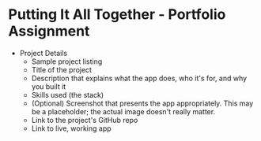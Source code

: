 # Putting It All Together - Portfolio Assignment

* Project Details
    * Sample project listing
    * Title of the project
    * Description that explains what the app does, who it's for, and why you built it
    * Skills used (the stack)
    * (Optional) Screenshot that presents the app appropriately. This may be a placeholder; the actual image doesn't really matter.
    * Link to the project's GitHub repo
    * Link to live, working app
